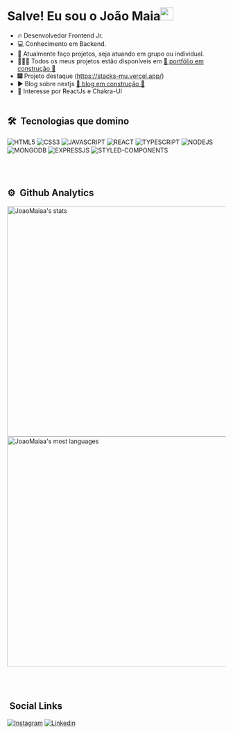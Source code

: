 <h1>Salve! Eu sou o João Maia<img src="https://raw.githubusercontent.com/kaueMarques/kaueMarques/master/hi.gif" width="30px" height="30px"></h1>

- 🔥 Desenvolvedor Frontend Jr.
- 💻 Conhecimento em Backend.
- 🚀 Atualmente faço projetos, seja atuando em grupo ou individual.
- 👨🏻‍💻 Todos os meus projetos estão disponíveis em [ 🚨 portfólio em construção 🚨 ]()
- 🎆 Projeto destaque (https://stacks-mu.vercel.app/)
- ▶️ Blog sobre nextjs [ 🚨 blog em construção 🚨 ]()
- 🔨 Interesse por ReactJs e Chakra-UI
<br><br>

## 🛠 &nbsp;Tecnologias que domino

<p align="left">
<img align="center" alt="HTML5" src="https://img.shields.io/badge/HTML5-E34F26?style=for-the-badge&logo=html5&logoColor=white">
<img align="center" alt="CSS3" src="https://img.shields.io/badge/CSS3-1572B6?style=for-the-badge&logo=css3&logoColor=white">
<img align="center" alt="JAVASCRIPT" src="https://img.shields.io/badge/JavaScript-F7DF1E?style=for-the-badge&logo=javascript&logoColor=black">
<img align="center" alt="REACT" src="https://img.shields.io/badge/React-20232A?style=for-the-badge&logo=react&logoColor=61DAFB">
<img align="center" alt="TYPESCRIPT" src="https://img.shields.io/badge/TypeScript-007ACC?style=for-the-badge&logo=typescript&logoColor=white">
<img align="center" alt="NODEJS" src="https://img.shields.io/badge/Node.js-43853D?style=for-the-badge&logo=node.js&logoColor=white">
<img align="center" alt="MONGODB" src="https://img.shields.io/badge/MongoDB-4EA94B?style=for-the-badge&logo=mongodb&logoColor=white">
<img align="center" alt="EXPRESSJS" src="https://img.shields.io/badge/Express.js-404D59?style=for-the-badge">
<img align="center" alt="STYLED-COMPONENTS" src="https://img.shields.io/badge/styled--components-DB7093?style=for-the-badge&logo=styled-components&logoColor=white">
</p>
<br><br>

## ⚙️ &nbsp;Github Analytics

<p align="left">
<img width="530em" src="https://github-readme-stats.vercel.app/api?username=JoaoMaiaa&show_icons=true&theme=radical" alt="JoaoMaiaa's stats">

<img width="530em" src="https://github-readme-stats.vercel.app/api/top-langs/?username=JoaoMaiaa&layout=compact&theme=radical" alt="JoaoMaiaa's most languages">
  
</p>
<br><br>

## &nbsp;Social Links

<p align="left">

[![Instagram](https://img.shields.io/badge/Instagram-E4405F?style=for-the-badge&logo=instagram&logoColor=white)](https://instagram.com/eujoaomaia)
[![Linkedin](https://img.shields.io/badge/LinkedIn-0077B5?style=for-the-badge&logo=linkedin&logoColor=white)](https://instagram.com/eujoaomaia)

</p>
<br><br>
